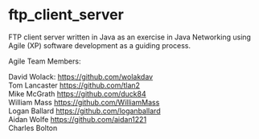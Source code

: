 # ftp_client_server
FTP client server written in Java as an exercise in Java Networking using Agile (XP) software development as a guiding process. 

Agile Team Members:

David Wolack:  https://github.com/wolakdav  
Tom Lancaster  https://github.com/tlan2  
Mike McGrath   https://github.com/duck84  
William Mass   https://github.com/WilliamMass  
Logan Ballard  https://github.com/loganballard  
Aidan Wolfe    https://github.com/aidan1221  
Charles Bolton 
